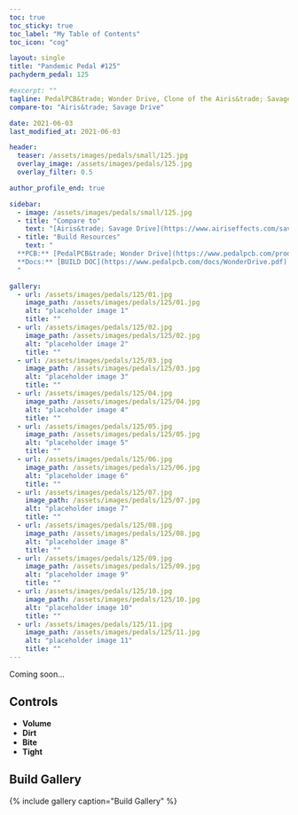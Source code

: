 ```yaml
---
toc: true
toc_sticky: true
toc_label: "My Table of Contents"
toc_icon: "cog"

layout: single
title: "Pandemic Pedal #125"
pachyderm_pedal: 125

#excerpt: ""
tagline: PedalPCB&trade; Wonder Drive, Clone of the Airis&trade; Savage Drive<br>"It is better to let everyone think you are stupid, than to open your mouth and remove all doubt." - unknown
compare-to: "Airis&trade; Savage Drive"

date: 2021-06-03
last_modified_at: 2021-06-03

header:
  teaser: /assets/images/pedals/small/125.jpg
  overlay_image: /assets/images/pedals/125.jpg
  overlay_filter: 0.5

author_profile_end: true

sidebar:
  - image: /assets/images/pedals/small/125.jpg
  - title: "Compare to"
    text: "[Airis&trade; Savage Drive](https://www.airiseffects.com/savagedrive.html)"
  - title: "Build Resources"
    text: "
  **PCB:** [PedalPCB&trade; Wonder Drive](https://www.pedalpcb.com/product/wonderdrive/)<br>
  **Docs:** [BUILD DOC](https://www.pedalpcb.com/docs/WonderDrive.pdf)
  "

gallery:
  - url: /assets/images/pedals/125/01.jpg
    image_path: /assets/images/pedals/125/01.jpg
    alt: "placeholder image 1"
    title: ""
  - url: /assets/images/pedals/125/02.jpg
    image_path: /assets/images/pedals/125/02.jpg
    alt: "placeholder image 2"
    title: ""
  - url: /assets/images/pedals/125/03.jpg
    image_path: /assets/images/pedals/125/03.jpg
    alt: "placeholder image 3"
    title: ""
  - url: /assets/images/pedals/125/04.jpg
    image_path: /assets/images/pedals/125/04.jpg
    alt: "placeholder image 4"
    title: ""
  - url: /assets/images/pedals/125/05.jpg
    image_path: /assets/images/pedals/125/05.jpg
    alt: "placeholder image 5"
    title: ""
  - url: /assets/images/pedals/125/06.jpg
    image_path: /assets/images/pedals/125/06.jpg
    alt: "placeholder image 6"
    title: ""
  - url: /assets/images/pedals/125/07.jpg
    image_path: /assets/images/pedals/125/07.jpg
    alt: "placeholder image 7"
    title: ""
  - url: /assets/images/pedals/125/08.jpg
    image_path: /assets/images/pedals/125/08.jpg
    alt: "placeholder image 8"
    title: ""
  - url: /assets/images/pedals/125/09.jpg
    image_path: /assets/images/pedals/125/09.jpg
    alt: "placeholder image 9"
    title: ""
  - url: /assets/images/pedals/125/10.jpg
    image_path: /assets/images/pedals/125/10.jpg
    alt: "placeholder image 10"
    title: ""
  - url: /assets/images/pedals/125/11.jpg
    image_path: /assets/images/pedals/125/11.jpg
    alt: "placeholder image 11"
    title: ""
---
```


Coming soon...

## Controls

* **Volume**
* **Dirt**
* **Bite**
* **Tight**

## Build Gallery

{% include gallery caption="Build Gallery" %}